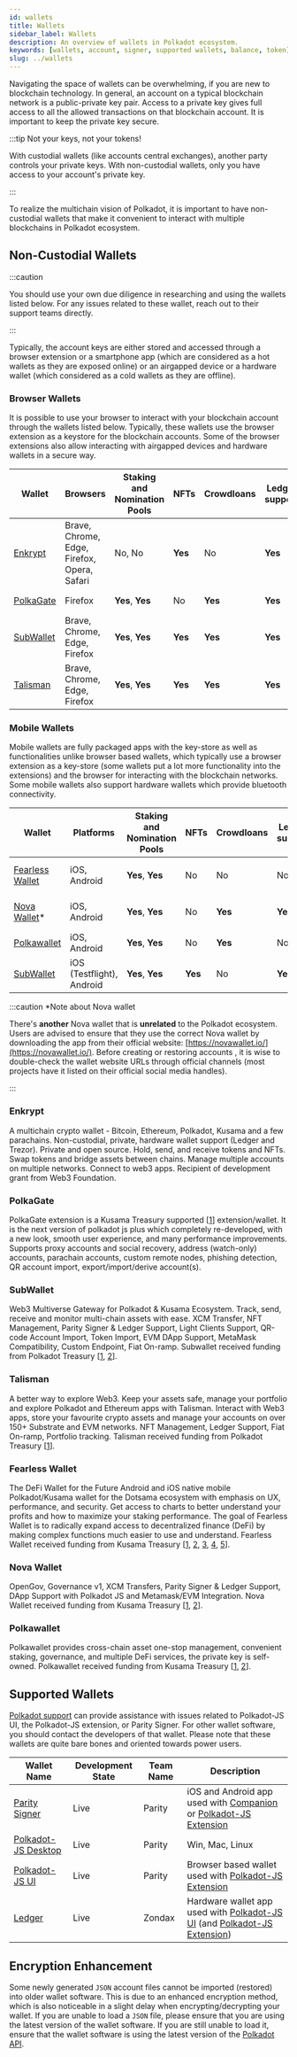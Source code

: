```yaml
---
id: wallets
title: Wallets
sidebar_label: Wallets
description: An overview of wallets in Polkadot ecosystem.
keywords: [wallets, account, signer, supported wallets, balance, token]
slug: ../wallets
---
```


Navigating the space of wallets can be overwhelming, if you are new to blockchain technology. In
general, an account on a typical blockchain network is a public-private key pair. Access to a
private key gives full access to all the allowed transactions on that blockchain account. It is
important to keep the private key secure.

:::tip Not your keys, not your tokens!

With custodial wallets (like accounts central exchanges), another party controls your private keys.
With non-custodial wallets, only you have access to your account's private key.

:::

To realize the multichain vision of Polkadot, it is important to have non-custodial wallets that
make it convenient to interact with multiple blockchains in Polkadot ecosystem.

## Non-Custodial Wallets

:::caution

You should use your own due diligence in researching and using the wallets listed below. For any
issues related to these wallet, reach out to their support teams directly.

:::

Typically, the account keys are either stored and accessed through a browser extension or a
smartphone app (which are considered as a hot wallets as they are exposed online) or an airgapped
device or a hardware wallet (which considered as a cold wallets as they are offline).

### Browser Wallets

It is possible to use your browser to interact with your blockchain account through the wallets
listed below. Typically, these wallets use the browser extension as a keystore for the blockchain
accounts. Some of the browser extensions also allow interacting with airgapped devices and hardware
wallets in a secure way.

| Wallet                                | Browsers                                    | Staking and Nomination Pools | NFTs    | Crowdloans | Ledger support | Governance | Other features                   |
| ------------------------------------- | ------------------------------------------- | ---------------------------- | ------- | ---------- | -------------- | ---------- | -------------------------------- |
| [Enkrypt](https://www.enkrypt.com/)   | Brave, Chrome, Edge, Firefox, Opera, Safari | No, No                       | **Yes** | No         | **Yes**        | No         | [Enkrypt Features](#enkrypt)     |
| [PolkaGate](https://polkadotjs.plus/) | Firefox                                     | **Yes**, **Yes**             | No      | **Yes**    | **Yes**        | No         | [PolkaGate features](#polkagate) |
| [SubWallet](https://subwallet.app/)   | Brave, Chrome, Edge, Firefox                | **Yes**, **Yes**             | **Yes** | **Yes**    | **Yes**        | No         | [SubWallet features](#subwallet) |
| [Talisman](https://www.talisman.xyz/) | Brave, Chrome, Edge, Firefox                | **Yes**, **Yes**             | **Yes** | **Yes**    | **Yes**        | No         | [Talisman features](#talisman)   |

### Mobile Wallets

Mobile wallets are fully packaged apps with the key-store as well as functionalities unlike browser
based wallets, which typically use a browser extension as a key-store (some wallets put a lot more
functionality into the extensions) and the browser for interacting with the blockchain networks.
Some mobile wallets also support hardware wallets which provide bluetooth connectivity.

| Wallet                                        | Platforms                 | Staking and Nomination Pools | NFTs    | Crowdloans | Ledger support | Governance | Other features                               |
| --------------------------------------------- | ------------------------- | ---------------------------- | ------- | ---------- | -------------- | ---------- | -------------------------------------------- |
| [Fearless Wallet](https://fearlesswallet.io/) | iOS, Android              | **Yes**, **Yes**             | No      | No         | No             | No         | [Fearless Wallet Features](#fearless-wallet) |
| [Nova Wallet](https://novawallet.io/)\*       | iOS, Android              | **Yes**, **Yes**             | No      | **Yes**    | **Yes**        | **Yes**    | [Nova Wallet features](#nova-wallet)         |
| [Polkawallet](https://polkawallet.io/)        | iOS, Android              | **Yes**, **Yes**             | No      | **Yes**    | No             | **Yes**    | [Polkawallet features](#polkawallet)         |
| [SubWallet](https://subwallet.app/)           | iOS (Testflight), Android | **Yes**, **Yes**             | **Yes** | No         | **Yes**        | No         | [SubWallet features](#subwallet)             |

:::caution \*Note about Nova wallet

There's **another** Nova wallet that is **unrelated** to the Polkadot ecosystem. Users are advised
to ensure that they use the correct Nova wallet by downloading the app from their official website:
[https://novawallet.io/](https://novawallet.io/). Before creating or restoring accounts , it is wise
to double-check the wallet website URLs through official channels (most projects have it listed on
their official social media handles).

:::

### Enkrypt

A multichain crypto wallet - Bitcoin, Ethereum, Polkadot, Kusama and a few parachains.
Non-custodial, private, hardware wallet support (Ledger and Trezor). Private and open source. Hold,
send, and receive tokens and NFTs. Swap tokens and bridge assets between chains. Manage multiple
accounts on multiple networks. Connect to web3 apps. Recipient of development grant from Web3
Foundation.

### PolkaGate

PolkaGate extension is a Kusama Treasury supported
[[1](https://kusama.polkassembly.io/treasury/205)] extension/wallet. It is the next version of
polkadot js plus which completely re-developed, with a new look, smooth user experience, and many
performance improvements. Supports proxy accounts and social recovery, address (watch-only) accounts, 
parachain accounts, custom remote nodes, phishing detection, QR account import, export/import/derive 
account(s). 

### SubWallet

Web3 Multiverse Gateway for Polkadot & Kusama Ecosystem. Track, send, receive and monitor
multi-chain assets with ease. XCM Transfer, NFT Management, Parity Signer & Ledger Support, Light
Clients Support, QR-code Account Import, Token Import, EVM DApp Support, MetaMask Compatibility,
Custom Endpoint, Fiat On-ramp. Subwallet received funding from Polkadot Treasury
[[1](https://polkadot.polkassembly.io/treasury/138),
[2](https://polkadot.polkassembly.io/treasury/162)].

### Talisman

A better way to explore Web3. Keep your assets safe, manage your portfolio and explore Polkadot and
Ethereum apps with Talisman. Interact with Web3 apps, store your favourite crypto assets and manage
your accounts on over 150+ Substrate and EVM networks. NFT Management, Ledger Support, Fiat On-ramp,
Portfolio tracking. Talisman received funding from Polkadot Treasury
[[1](https://polkadot.polkassembly.io/treasury/148)].

### Fearless Wallet

The DeFi Wallet for the Future Android and iOS native mobile Polkadot/Kusama wallet for the Dotsama
ecosystem with emphasis on UX, performance, and security. Get access to charts to better understand
your profits and how to maximize your staking performance. The goal of Fearless Wallet is to
radically expand access to decentralized finance (DeFi) by making complex functions much easier to
use and understand. Fearless Wallet received funding from Kusama Treasury
[[1](https://kusama.polkassembly.io/treasury/23), [2](https://kusama.polkassembly.io/treasury/34),
[3](https://kusama.polkassembly.io/treasury/74), [4](https://kusama.polkassembly.io/treasury/102),
[5](https://kusama.polkassembly.io/treasury/178)].

### Nova Wallet

OpenGov, Governance v1, XCM Transfers, Parity Signer & Ledger Support, DApp Support with Polkadot JS
and Metamask/EVM Integration. Nova Wallet received funding from Kusama Treasury
[[1](https://kusama.polkassembly.io/treasury/122),
[2](https://kusama.polkassembly.io/treasury/158)].

### Polkawallet

Polkawallet provides cross-chain asset one-stop management, convenient staking, governance, and
multiple DeFi services, the private key is self-owned. Polkawallet received funding from Kusama
Treasury [[1](https://kusama.polkassembly.io/treasury/32),
[2](https://kusama.polkassembly.io/treasury/41)].

## Supported Wallets

[Polkadot support](https://support.polkadot.network/) can provide assistance with issues related to
Polkadot-JS UI, the Polkadot-JS extension, or Parity Signer. For other wallet software, you should
contact the developers of that wallet. Please note that these wallets are quite bare bones and
oriented towards power users.

| Wallet Name                                                         | Development State | Team Name | Description                                                                                                                                                     |
| ------------------------------------------------------------------- | ----------------- | --------- | --------------------------------------------------------------------------------------------------------------------------------------------------------------- |
| [Parity Signer](https://www.parity.io/signer/)                      | Live              | Parity    | iOS and Android app used with [Companion](https://parity.link/signer-companion) or [Polkadot-JS Extension](https://github.com/polkadot-js/extension)            |
| [Polkadot-JS Desktop](https://github.com/polkadot-js/apps/releases) | Live              | Parity    | Win, Mac, Linux                                                                                                                                                 |
| [Polkadot-JS UI](https://polkadot.js.org/apps/#/accounts)           | Live              | Parity    | Browser based wallet used with [Polkadot-JS Extension](https://github.com/polkadot-js/extension)                                                                |
| [Ledger](https://github.com/Zondax/ledger-polkadot)                 | Live              | Zondax    | Hardware wallet app used with [Polkadot-JS UI](https://polkadot.js.org/apps/#/accounts) (and [Polkadot-JS Extension](https://github.com/polkadot-js/extension)) |

## Encryption Enhancement

Some newly generated `JSON` account files cannot be imported (restored) into older wallet software.
This is due to an enhanced encryption method, which is also noticeable in a slight delay when
encrypting/decrypting your wallet. If you are unable to load a `JSON` file, please ensure that you
are using the latest version of the wallet software. If you are still unable to load it, ensure that
the wallet software is using the latest version of the [Polkadot API](https://polkadot.js.org/api/).
